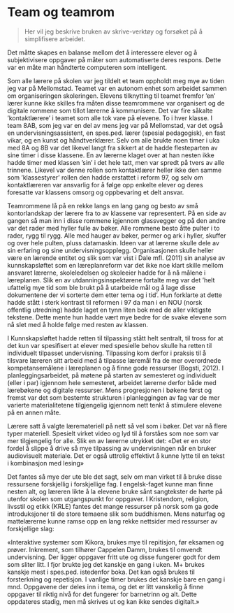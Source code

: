 
# Team og teamrom

> Her vil jeg beskrive bruken av skrive-verktøy og forsøket på å simplifisere arbeidet.

Det måtte skapes en balanse mellom det å interessere elever og å subjektivisere oppgaver på måter som automatiserte deres respons. Dette var en måte man håndterte computeren som intelligent.

Som alle lærere på skolen var jeg tildelt et team oppholdt meg mye av tiden jeg var på Mellomstad. Teamet var en autonom enhet som arbeidet sammen om organiseringen skoleringen. Elevens tilknytting til teamet fremfor ’en’ lærer kunne ikke skilles fra måten disse teamrommene var organisert og de digitale rommene som tillot lærerne å kommunisere. Det var fire såkalte ’kontaktlærere’ i teamet som alle tok vare på elevene. To i hver klasse. I team 8AB, som jeg var en del av mens jeg var på Mellomstad, var det også en undervisningsassistent, en spes.ped. lærer (spesial pedagogisk), en fast vikar, og en kunst og håndtverklærer. Selv om alle brukte noen timer i uka med 8A og 8B var det likevel langt fra sikkert at de hadde flesteparten av sine timer i disse klassene. En av lærerne klaget over at han nesten ikke hadde timer med klassen ’sin’ i det hele tatt, men var spredt på tvers av alle trinnene. Likevel var denne rollen som kontaktlærer heller ikke den samme som ’klassestyrer’ rollen den hadde erstattet i reform 97, og selv om kontaktlæreren var ansvarlig for å følge opp enkelte elever og deres foresatte var klassens omsorg og oppbevaring et delt ansvar.

Teamrommene lå på en rekke langs en lang gang og besto av små kontorlandskap der lærere fra to av klassene var representert. På en side av gangen så man inn i disse rommene igjennom glassvegger og på den andre var det rader med hyller fulle av bøker. Alle rommene besto åtte pulter i to rader, rygg til rygg. Alle med hauger av bøker, permer og ark i hyller, skuffer og over hele pulten, pluss datamaskin. Ideen var at lærerne skulle dele av sin erfaring og sine undervisningsopplegg. Organisasjonen skulle heller være en lærende entitet og slik som var vist i Dale mfl. (2011) sin analyse av kunnskapsløftet som en læreplanreform var det ikke noe klart skille mellom ansvaret lærerne, skoleledelsen og skoleeier hadde for å nå målene i læreplanen. Slik en av utdanningsinspektørene fortalte meg var det ’helt ufattelig mye tid som ble brukt på å utarbeide mål og å lage disse dokumentene der vi sorterte dem etter tema og i tid’. Hun forklarte at dette hadde stått i sterk kontrast til reformen i 97 da man i en NOU (norsk offentlig utredning) hadde laget en tynn liten bok med de aller viktigste tekstene. Dette mente hun hadde vært mye bedre for de svake elevene som nå slet med å holde følge med resten av klassen.

I Kunnskapsløftet hadde retten til tilpassing stått helt sentralt, til tross for at det kun var spesifisert at elever med spesielle behov skulle ha retten til individuelt tilpasset undervisning. Tilpassing kom derfor i praksis til å tilsvare læreren sitt arbeid med å tilpasse læremål fra de mer overordnede kompetansemålene i læreplanen og å finne gode ressurser (Bogsti, 2012). I planleggingsarbeidet, på møtene på starten av semesteret og individuelt (eller i par) igjennom hele semesteret, arbeidet lærerne derfor både med lærebøkene og digitale ressurser. Mens progresjonen i bøkene først og fremst var det som bestemte strukturen i planleggingen av fag var de mer varierte materialitetene tilgjengelig igjennom nett tenkt å stimulere elevene på en annen måte.

Lærere satt å valgte læremateriell på nett så vel som i bøker. Det var nå flere typer materiell. Spesielt virket video og lyd til å forståes som noe som var mer tilgjengelig for alle. Slik en av lærerne utrykket det: «Det er en stor fordel å slippe å drive så mye tilpassing av undervisningen når en bruker audiovisuelt materiale. Det er også uttrolig effektivt å kunne lytte til en tekst i kombinasjon med lesing»

Det fantes så mye der ute ble det sagt, selv om man virket til å bruke disse ressursene forskjellig i forskjellige fag. I engelsk-faget kunne man finne nesten alt, og læreren likte å la elevene bruke sånt sangtekster de hørte på utenfor skolen som utgangspunkt for oppgaver. I Kristendom, religion, livsstil og etikk (KRLE) fantes det mange ressurser på norsk som ga gode introduksjoner til de store temaene slik som buddhismen. Mens naturfag og mattelærerne kunne ramse opp en lang rekke nettsider med ressurser av forskjellige slag:

«Interaktive systemer som Kikora, brukes mye til repitisjon, før eksamen og prøver. Inkrement, som tilhører Cappelen Damm, brukes til omvendt undervisning. Der ligger oppgaver fritt ute og disse fungerer godt for dem som sliter litt. I fjor brukte jeg det kanskje en gang i uken. M+ brukes kanskje mest i spes.ped. istedenfor boka. Det kan også brukes til forsterkning og repetisjon. I vanlige timer brukes det kanskje bare en gang i mnd. Oppgavene der deles inn i tema, og det er litt vanskelig å finne oppgaver til riktig nivå for det fungerer for barnetrinn og alt. Dette oppdateres stadig, men må skrives ut og kan ikke sendes digitalt.»
